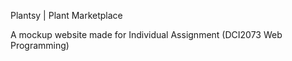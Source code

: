 Plantsy | Plant Marketplace

A mockup website made for Individual Assignment (DCI2073 Web Programming)
